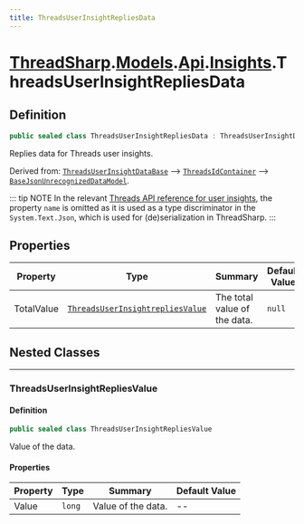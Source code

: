 ```yaml
---
title: ThreadsUserInsightRepliesData
---
```


# [ThreadSharp](../../../).[Models](../../).[Api](../).[Insights](.).ThreadsUserInsightRepliesData

## Definition

```c#
public sealed class ThreadsUserInsightRepliesData : ThreadsUserInsightDataBase
```

Replies data for Threads user insights.

Derived from: [`ThreadsUserInsightDataBase`](../ThreadsUserInsightDataBase) --> [`ThreadsIdContainer`](../ThreadsIdContainer) --> [`BaseJsonUnrecognizedDataModel`](../../BaseJsonUnrecognizedDataModel).

::: tip NOTE
In the relevant [Threads API reference for user insights](https://developers.facebook.com/docs/threads/reference/insights#get---threads-user-id--threads-insights), the property `name` is omitted as it is used as a type discriminator in the `System.Text.Json`, which is used for (de)serialization in ThreadSharp.
:::

## Properties

| Property   | Type                                                                | Summary                      | Default Value |
|------------|---------------------------------------------------------------------|------------------------------|---------------|
| TotalValue | [`ThreadsUserInsightrepliesValue`](#threadsuserinsightrepliesvalue) | The total value of the data. | `null`        |

## Nested Classes

---

### ThreadsUserInsightRepliesValue

#### Definition

```c#
public sealed class ThreadsUserInsightRepliesValue
```

Value of the data.

#### Properties

| Property | Type   | Summary            | Default Value |
|----------|--------|--------------------|---------------|
| Value    | `long` | Value of the data. | --            |